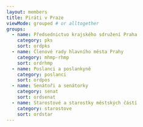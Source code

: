 ```yaml
---
layout: members
title: Piráti v Praze
viewMode: grouped # or alltogether
groups:
  - name: Předsednictvo krajského sdružení Praha
    category: pks
    sort: ordpks
  - name: Členové rady hlavního města Prahy
    category: mhmp-rhmp
    sort: ordrhmp
  - name: Poslanci a poslankyně
    category: poslanci 
    sort: ordpos
  - name: Senátoři a senátorky
    category: senat
    sort: ordsenat
  - name: Starostové a starostky městských částí
    category: starostove
    sort: ordstar   
---
```

